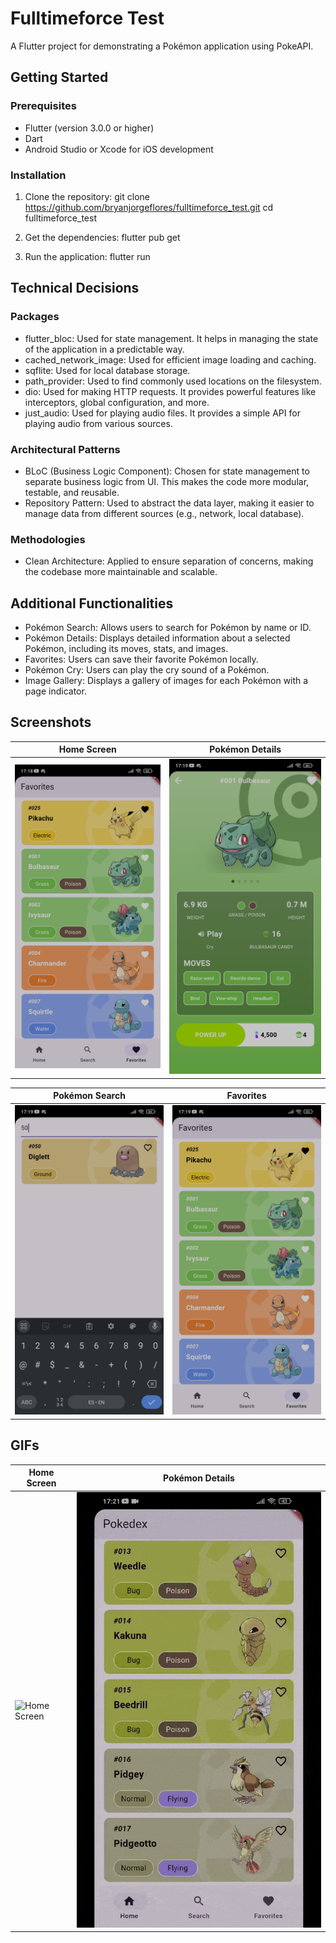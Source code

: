 # Fulltimeforce Test

A Flutter project for demonstrating a Pokémon application using PokeAPI.

## Getting Started

### Prerequisites

- Flutter (version 3.0.0 or higher)
- Dart
- Android Studio or Xcode for iOS development

### Installation

1. Clone the repository:
   git clone https://github.com/bryanjorgeflores/fulltimeforce_test.git
   cd fulltimeforce_test

2. Get the dependencies:
   flutter pub get

3. Run the application:
   flutter run

## Technical Decisions

### Packages

- flutter_bloc: Used for state management. It helps in managing the state of the application in a predictable way.
- cached_network_image: Used for efficient image loading and caching.
- sqflite: Used for local database storage.
- path_provider: Used to find commonly used locations on the filesystem.
- dio: Used for making HTTP requests. It provides powerful features like interceptors, global configuration, and more.
- just_audio: Used for playing audio files. It provides a simple API for playing audio from various sources.

### Architectural Patterns

- BLoC (Business Logic Component): Chosen for state management to separate business logic from UI. This makes the code more modular, testable, and reusable.
- Repository Pattern: Used to abstract the data layer, making it easier to manage data from different sources (e.g., network, local database).

### Methodologies

- Clean Architecture: Applied to ensure separation of concerns, making the codebase more maintainable and scalable.

## Additional Functionalities

- Pokémon Search: Allows users to search for Pokémon by name or ID.
- Pokémon Details: Displays detailed information about a selected Pokémon, including its moves, stats, and images.
- Favorites: Users can save their favorite Pokémon locally.
- Pokémon Cry: Users can play the cry sound of a Pokémon.
- Image Gallery: Displays a gallery of images for each Pokémon with a page indicator.

## Screenshots

| Home Screen | Pokémon Details |
|-------------|-----------------|
| ![Home Screen](screenshots/home_screen.png) | ![Pokémon Details](screenshots/pokemon_details.png) |

| Pokémon Search | Favorites |
|----------------|-----------|
| ![Pokémon Search](screenshots/pokemon_search.png) | ![Favorites](screenshots/favorites.png) |

## GIFs

| Home Screen | Pokémon Details |
|-------------|-----------------|
| ![Home Screen](gifs/home_screen.gif) | ![Pokémon Details](gifs/pokemon_details.gif) |